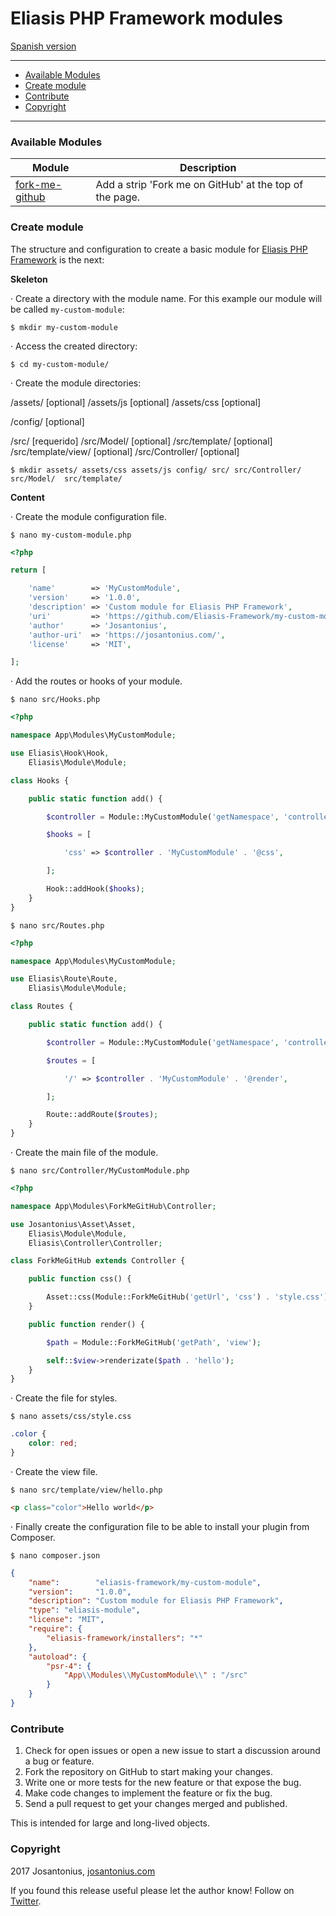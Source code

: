 # Eliasis PHP Framework modules

[Spanish version](README-ES.md)

---

- [Available Modules](#available-modules)
- [Create module](#create-module)
- [Contribute](#contribute)
- [Copyright](#copyright)

---

### Available Modules

| Module | Description|
| --- | --- |
| [fork-me-github](https://github.com/Eliasis-Framework/fork-me-github) | Add a strip 'Fork me on GitHub' at the top of the page. |

### Create module

The structure and configuration to create a basic module for [Eliasis PHP Framework](https://github.com/eliasis-framework/eliasis) is the next:

**Skeleton**

· Create a directory with the module name. For this example our module will be called `my-custom-module`:

    $ mkdir my-custom-module

· Access the created directory:

    $ cd my-custom-module/

· Create the module directories:

/assets/ 			[optional]
/assets/js  		[optional]
/assets/css 		[optional]

/config/ 			[optional]

/src/  				[requerido]
/src/Model/  		[optional]
/src/template/		[optional]
/src/template/view/ [optional]
/src/Controller/ 	[optional]

    $ mkdir assets/ assets/css assets/js config/ src/ src/Controller/ src/Model/  src/template/

**Content**

· Create the module configuration file.

	$ nano my-custom-module.php 

```php
<?php

return [

    'name'        => 'MyCustomModule',
    'version'     => '1.0.0',
    'description' => 'Custom module for Eliasis PHP Framework',
    'uri'         => 'https://github.com/Eliasis-Framework/my-custom-module',
    'author'      => 'Josantonius',
    'author-uri'  => 'https://josantonius.com/',
    'license'     => 'MIT',

];
```

· Add the routes or hooks of your module.

	$ nano src/Hooks.php 

```php
<?php

namespace App\Modules\MyCustomModule;

use Eliasis\Hook\Hook,
    Eliasis\Module\Module;

class Hooks {

    public static function add() {

        $controller = Module::MyCustomModule('getNamespace', 'controller');

        $hooks = [

            'css' => $controller . 'MyCustomModule' . '@css',

        ];

        Hook::addHook($hooks);
    }
}
```

	$ nano src/Routes.php 

```php
<?php

namespace App\Modules\MyCustomModule;

use Eliasis\Route\Route,
    Eliasis\Module\Module;

class Routes {

    public static function add() {

        $controller = Module::MyCustomModule('getNamespace', 'controller');

    	$routes = [

            '/' => $controller . 'MyCustomModule' . '@render',

        ];

        Route::addRoute($routes);
    }
}
```

· Create the main file of the module.

	$ nano src/Controller/MyCustomModule.php 

```php
<?php

namespace App\Modules\ForkMeGitHub\Controller;

use Josantonius\Asset\Asset,
    Eliasis\Module\Module,
    Eliasis\Controller\Controller;

class ForkMeGitHub extends Controller {

    public function css() {

        Asset::css(Module::ForkMeGitHub('getUrl', 'css') . 'style.css');
    }

    public function render() {

        $path = Module::ForkMeGitHub('getPath', 'view');

        self::$view->renderizate($path . 'hello');
    }
}
```

· Create the file for styles.

	$ nano assets/css/style.css

```css
.color {
	color: red;
}
```

· Create the view file.

	$ nano src/template/view/hello.php

```html
<p class="color">Hello world</p>
```

· Finally create the configuration file to be able to install your plugin from Composer.

	$ nano composer.json

```json
{
    "name":        "eliasis-framework/my-custom-module",
    "version":     "1.0.0",
    "description": "Custom module for Eliasis PHP Framework",
    "type": "eliasis-module",
    "license": "MIT",
    "require": {
        "eliasis-framework/installers": "*"
    },
    "autoload": {
        "psr-4": {
            "App\\Modules\\MyCustomModule\\" : "/src"
        }
    }
}

```

### Contribute
1. Check for open issues or open a new issue to start a discussion around a bug or feature.
1. Fork the repository on GitHub to start making your changes.
1. Write one or more tests for the new feature or that expose the bug.
1. Make code changes to implement the feature or fix the bug.
1. Send a pull request to get your changes merged and published.

This is intended for large and long-lived objects.

### Copyright

2017 Josantonius, [josantonius.com](https://josantonius.com/)

If you found this release useful please let the author know! Follow on [Twitter](https://twitter.com/Josantonius).